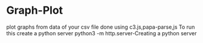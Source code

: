 # Graph-Plot
plot graphs from data of your csv file
done using c3.js,papa-parse,js
To run this create a python server 
python3 -m http.server-Creating  a python server
 
